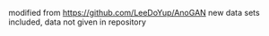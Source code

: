modified from https://github.com/LeeDoYup/AnoGAN
new data sets included, data not given in repository
